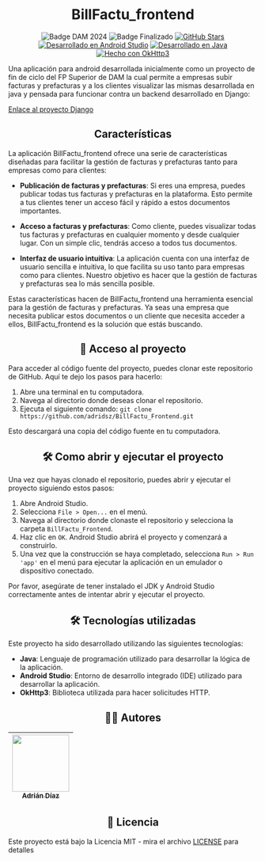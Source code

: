 <h1 align="center"> BillFactu_frontend </h1>

<p align="center">
   <img src="https://camo.githubusercontent.com/f7b76474edb9e322a83da06761ac38b161287fb3f23607bd10ce61b10625ee82/68747470733a2f2f696d672e736869656c64732e696f2f62616467652f5046435f44414d2d323032342d707572706c65" alt="Badge DAM 2024">
   <img src="https://camo.githubusercontent.com/cd8600081ff149c675434a8ba2250e7587e9fa7e029de712f37112ee53ba8e91/68747470733a2f2f696d672e736869656c64732e696f2f62616467652f5354415455532d46494e414c495a41444f2d626c7565" alt="Badge Finalizado">
   <a href="https://github.com/adridsz/BillFactu_Frontend/stargazers"><img src="https://img.shields.io/github/stars/adridsz/BillFactu_Frontend.svg" alt="GitHub Stars"></a>
   <a href="https://developer.android.com/studio"><img src="https://img.shields.io/badge/Made%20with-Android%20Studio-3DDC84.svg" alt="Desarrollado en Android Studio"></a>
   <a href="https://www.oracle.com/java/"><img src="https://img.shields.io/badge/Made%20with-Java-1f425f.svg" alt="Desarrollado en Java"></a>
   <a href="https://square.github.io/okhttp/"><img src="https://img.shields.io/badge/Made%20with-OkHttp3-1f425f.svg" alt="Hecho con OkHttp3"></a>
</p>

Una aplicación para android desarrollada inicialmente como un proyecto de fin de ciclo del FP Superior de DAM la cual permite a empresas subir facturas y prefacturas y a los clientes visualizar las mismas desarrollada en java y pensada para funcionar contra un backend desarrollado en Django:

[Enlace al proyecto Django](https://github.com/adridsz/BillFactu_backend)

<h2 align="center"> Características </h2>

La aplicación BillFactu_frontend ofrece una serie de características diseñadas para facilitar la gestión de facturas y prefacturas tanto para empresas como para clientes:

- **Publicación de facturas y prefacturas**: Si eres una empresa, puedes publicar todas tus facturas y prefacturas en la plataforma. Esto permite a tus clientes tener un acceso fácil y rápido a estos documentos importantes.

- **Acceso a facturas y prefacturas**: Como cliente, puedes visualizar todas tus facturas y prefacturas en cualquier momento y desde cualquier lugar. Con un simple clic, tendrás acceso a todos tus documentos.

- **Interfaz de usuario intuitiva**: La aplicación cuenta con una interfaz de usuario sencilla e intuitiva, lo que facilita su uso tanto para empresas como para clientes. Nuestro objetivo es hacer que la gestión de facturas y prefacturas sea lo más sencilla posible.

Estas características hacen de BillFactu_frontend una herramienta esencial para la gestión de facturas y prefacturas. Ya seas una empresa que necesita publicar estos documentos o un cliente que necesita acceder a ellos, BillFactu_frontend es la solución que estás buscando.

<h2 align="center"> 📁 Acceso al proyecto </h2>

Para acceder al código fuente del proyecto, puedes clonar este repositorio de GitHub. Aquí te dejo los pasos para hacerlo:

1. Abre una terminal en tu computadora.
2. Navega al directorio donde deseas clonar el repositorio.
3. Ejecuta el siguiente comando: `git clone https://github.com/adridsz/BillFactu_Frontend.git`

Esto descargará una copia del código fuente en tu computadora.

<h2 align="center"> 🛠️ Como abrir y ejecutar el proyecto </h2>

Una vez que hayas clonado el repositorio, puedes abrir y ejecutar el proyecto siguiendo estos pasos:

1. Abre Android Studio.
2. Selecciona `File > Open...` en el menú.
3. Navega al directorio donde clonaste el repositorio y selecciona la carpeta `BillFactu_Frontend`.
4. Haz clic en `OK`. Android Studio abrirá el proyecto y comenzará a construirlo.
5. Una vez que la construcción se haya completado, selecciona `Run > Run 'app'` en el menú para ejecutar la aplicación en un emulador o dispositivo conectado.

Por favor, asegúrate de tener instalado el JDK y Android Studio correctamente antes de intentar abrir y ejecutar el proyecto.

<h2 align="center"> 🛠️ Tecnologías utilizadas </h2>

Este proyecto ha sido desarrollado utilizando las siguientes tecnologías:

- **Java**: Lenguaje de programación utilizado para desarrollar la lógica de la aplicación.
- **Android Studio**: Entorno de desarrollo integrado (IDE) utilizado para desarrollar la aplicación.
- **OkHttp3**: Biblioteca utilizada para hacer solicitudes HTTP.

<h2 align="center"> 👨‍💻 Autores </h2>

| [<img src="https://avatars.githubusercontent.com/u/145338672?v=4" width=115><br><sub>Adrián Díaz</sub>](https://github.com/adridsz) |
| :---: |

<h2 align="center"> 📄 Licencia </h2>

Este proyecto está bajo la Licencia MIT - mira el archivo [LICENSE](LICENSE) para detalles
